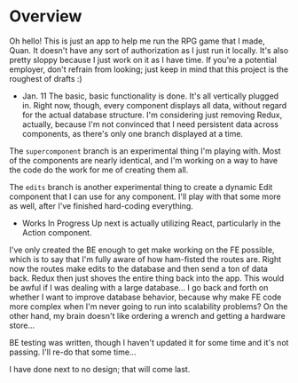 # Overview

Oh hello! This is just an app to help me run the RPG game that I made, Quan. It doesn't have any sort of authorization as I just run it locally. It's also pretty sloppy because I just work on it as I have time. If you're a potential employer, don't refrain from looking; just keep in mind that this project is the roughest of drafts :)


* Jan. 11
The basic, basic functionality is done. It's all vertically plugged in. Right now, though, every component displays all data, without regard for the actual database structure. I'm considering just removing Redux, actually, because I'm not convinced that I need persistent data across components, as there's only one branch displayed at a time.

The `supercomponent` branch is an experimental thing I'm playing with. Most of the components are nearly identical, and I'm working on a way to have the code do the work for me of creating them all.

The `edits` branch is another experimental thing to create a dynamic Edit component that I can use for any component. I'll play with that some more as well, after I've finished hard-coding everything.

* Works In Progress
Up next is actually utilizing React, particularly in the Action component.

I've only created the BE enough to get make working on the FE possible, which is to say that I'm fully aware of how ham-fisted the routes are. Right now the routes make edits to the database and then send a ton of data back. Redux then just shoves the entire thing back into the app. This would be awful if I was dealing with a large database... I go back and forth on whether I want to improve database behavior, because why make FE code more complex when I'm never going to run into scalability problems? On the other hand, my brain doesn't like ordering a wrench and getting a hardware store...

BE testing was written, though I haven't updated it for some time and it's not passing. I'll re-do that some time...

I have done next to no design; that will come last.
